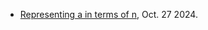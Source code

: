 
- [Representing a in terms of n](https://chatgpt.com/share/671df090-5c20-800b-b55b-2d257ee64b12), Oct. 27 2024.

